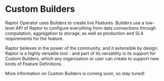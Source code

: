 # Custom Builders

Raptor Operator uses Builders to create live Features. Builders use a low-level API of Raptor to configure everything from data connections through computation, aggregation to storage, as well as production and SLA requirements for the feature.

Raptor believes in the power of the community, and it extensible by design. Raptor is a highly versatile tool - and part of its versatility is its support for Custom Builders, which any organization or user can create to support new kinds of Feature Definitions.

More information on Custom Builders is coming soon, so stay tuned!
